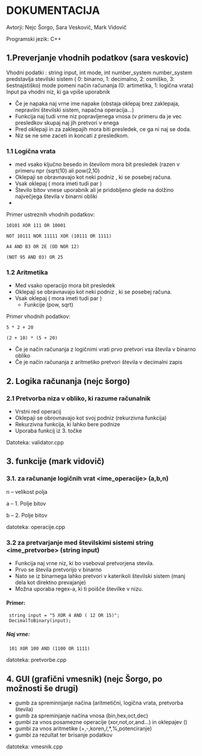# DOKUMENTACIJA  

Avtorji: Nejc Šorgo, Sara Veskovič, Mark Vidovič

Programski jezik: C++ 

## 1.Preverjanje vhodnih podatkov (sara veskovic)  

Vhodni podatki : string input, int mode, int number_system
number_system predstavlja stevilski sistem ( 0: binarno, 1: decimalno, 2: osmiško, 3: šestnajstiško)
mode pomeni način računanja (0: artimetika, 1: logična vrata)
Input pa vhodni niz, ki ga vpiše uporabnik

- Če je napaka  naj vrne ime napake (obstaja oklepaj brez zaklepaja, nepravilni številski sistem, napačna operacija...) 
- Funkcija naj tudi vrne niz popravljenega vnosa (v primeru da je vec presledkov skupaj naj jih pretvori v enega
- Pred oklepaji in za zaklepajih mora biti presledek, ce ga ni naj se doda.
- Niz se ne sme zaceti in koncati z presledkom.
  
### 1.1 Logična vrata 

- med vsako ključno besedo in številom mora bit presledek (razen v primeru npr (sqrt(10) ali pow(2,10)
- Oklepaji se obravnavajo kot neki podniz , ki se posebej računa. 
- Vsak oklepaj ( mora imeti tudi par ) 
- Število bitov vnese uporabnik ali je pridobljeno glede na dolžino največjega števila v binarni obliki
- 
Primer ustreznih vhodnih podatkov:  

    10101 XOR 111 OR 10001 

    NOT 10111 NOR 11111 XOR (10111 OR 1111) 

    A4 AND B3 OR 2E (DD NOR 12) 

    (NOT 95 AND 03) OR 25  

### 1.2 Aritmetika 

- Med vsako operacijo mora bit presledek 
- Oklepaji se obravnavajo kot neki podniz , ki se posebej računa. 
- Vsak oklepaj ( mora imeti tudi par ) 
   - Funkcije (pow, sqrt)  

Primer vhodnih podatkov:

    5 * 2 + 20 

    (2 + 10) * (5 + 20)  

- Če je način računanja z logičnimi vrati prvo pretvori vsa števila v binarno obliko 
- Če je način računanja z aritmetiko pretvori števila v decimalni zapis 

## 2. Logika računanja (nejc šorgo) 

### 2.1 Pretvorba niza v obliko, ki razume računalnik 
- Vrstni red operacij 
- Oklepaji se obrovnavajo kot svoj podniz (rekurzivna funkcija) 
- Rekurzivna funkcija, ki lahko bere podnize 
- Uporaba funkcij iz 3. točke 

Datoteka: validator.cpp
## 3. funkcije  (mark vidovič)  

### 3.1. za računanje logičnih vrat <ime_operacije> (a,b,n)  

n – velikost polja 

a – 1. Polje bitov 

b – 2. Polje bitov 

datoteka: operacije.cpp 

### 3.2 za pretvarjanje med številskimi sistemi string <ime_pretvorbe> (string input)
- Funkcija naj vrne niz, ki bo vseboval pretvorjena stevila.
- Prvo se števila pretvorijo v binarno
- Nato se iz binarnega lahko pretvori v katerikoli številski sistem (manj dela kot direktno prevajanje)
- Možna uporaba regex-a, ki ti poišče številke v nizu.
 #### Primer:
     string input = "5 XOR 4 AND ( 12 OR 15)";
     DecimalToBinary(input);
 ##### Naj vrne:
     101 XOR 100 AND (1100 OR 1111)
datoteka: pretvorbe.cpp 

## 4. GUI (grafični vmesnik) (nejc Šorgo, po možnosti še drugi) 

- gumb za spreminnjanje načina (aritmetični, logična vrata, pretvorba števila) 
- gumb za spreminjanje načina vnosa (bin,hex,oct,dec) 
- gumbi za vnos posamezne operacije (xor,not,or,and…) in oklepajev () 
- gumbi za vnos aritmetike (+,-,koren,/,*,%,potenciranje) 
- gumbi za rezultat ter brisanje podatkov 

datoteka:  vmesnik.cpp 
